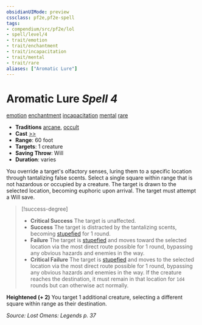 ```yaml
---
obsidianUIMode: preview
cssclass: pf2e,pf2e-spell
tags:
- compendium/src/pf2e/lol
- spell/level/4
- trait/emotion
- trait/enchantment
- trait/incapacitation
- trait/mental
- trait/rare
aliases: ["Aromatic Lure"]
---
```

# Aromatic Lure *Spell 4*   
[emotion](emotion.md "Emotion Effect Trait")  [enchantment](enchantment.md "Enchantment School Trait")  [incapacitation](incapacitation.md "Incapacitation Effect Trait")  [mental](mental.md "Mental Effect Trait")  [rare](rare.md "Rare Rarity Trait")  

- **Traditions** [arcane](arcane.md "Arcane Tradition Trait"), [occult](occult.md "Occult Tradition Trait")
- **Cast** [>>](chapter-9-playing-the-game.md#Actions "Two-Action") 
- **Range**: 60 foot
- **Targets**: 1 creature
- **Saving Throw**: Will
- **Duration**: varies

You override a target's olfactory senses, luring them to a specific location through tantalizing false scents. Select a single square within range that is not hazardous or occupied by a creature. The target is drawn to the selected location, becoming euphoric upon arrival. The target must attempt a Will save.

> [!success-degree] 
> - **Critical Success** The target is unaffected.
> - **Success** The target is distracted by the tantalizing scents, becoming [stupefied](conditions.md#Stupefied) for 1 round.
> - **Failure** The target is [stupefied](conditions.md#Stupefied) and moves toward the selected location via the most direct route possible for 1 round, bypassing any obvious hazards and enemies in the way.
> - **Critical Failure** The target is [stupefied](conditions.md#Stupefied) and moves to the selected location via the most direct route possible for 1 round, bypassing any obvious hazards and enemies in the way. If the creature reaches the destination, it must remain in that location for `1d4` rounds but can otherwise act normally.

**Heightened (+ 2)** You target 1 additional creature, selecting a different square within range as their destination.

*Source: Lost Omens: Legends p. 37*